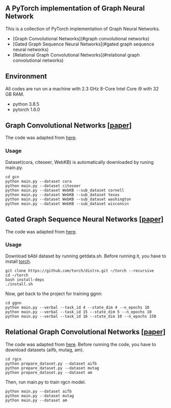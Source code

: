 ## A PyTorch implementation of Graph Neural Network
This is a collection of PyTorch implementation of Graph Neural Networks.
* [Graph Convolutional Networks](#graph convolutional networks)
* [Gated Graph Sequence Neural Networks](#gated graph sequence neural networks)
* [Relational Graph Convolutional Networks](#relational graph convolutional networks)

## Environment
All codes are run on a machine with 2.3 GHz 8-Core Intel Core i9 with 32 GB RAM. 
* python 3.8.5
* pytorch 1.6.0

## Graph Convolutional Networks [[paper]](https://arxiv.org/abs/1609.02907)
The code was adapted from [here](https://github.com/tkipf/pygcn).
### Usage
Dataset(cora, citeseer, WebKB) is automatically downloaded by runing main.py.
```
cd gcn
python main.py --dataset cora
python main.py --dataset citeseer
python main.py --dataset WebKB --sub_dataset cornell
python main.py --dataset WebKB --sub_dataset texas
python main.py --dataset WebKB --sub_dataset washington
python main.py --dataset WebKB --sub_dataset wisconsin
```

## Gated Graph Sequence Neural Networks [[paper]](https://arxiv.org/abs/1511.05493)
The code was adapted from [here](https://github.com/chingyaoc/ggnn.pytorch).
### Usage
Download bAbI dataset by running getdata.sh. Before running it, you have to install [torch](http://torch.ch/docs/getting-started.html#_).
```
git clone https://github.com/torch/distro.git ~/torch --recursive
cd ~/torch
bash install-deps
./install.sh
```
Now, get back to the project for training ggnn:
```
cd ggnn
python main.py --verbal --task_id 4 --state_dim 4 --n_epochs 10
python main.py --verbal --task_id 15 --state_dim 5 --n_epochs 10
python main.py --verbal --task_id 16 --state_dim 10 --n_epochs 150
```
## Relational Graph Convolutional Networks [[paper]](https://arxiv.org/abs/1703.06103)
The code was adapted from [here](https://github.com/mjDelta/relation-gcn-pytorch).
Before running the code, you have to download datasets (aifb, mutag, am).
```
cd rgcn
python prepare_dataset.py --dataset aifb
python prepare_dataset.py --dataset mutag
python prepare_dataset.py --dataset am
```
Then, run main.py to train rgcn model.
```
python main.py --dataset aifb
python main.py --dataset mutag
python main.py --dataset am
```

